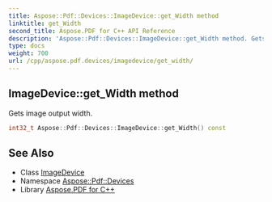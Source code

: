 ```yaml
---
title: Aspose::Pdf::Devices::ImageDevice::get_Width method
linktitle: get_Width
second_title: Aspose.PDF for C++ API Reference
description: 'Aspose::Pdf::Devices::ImageDevice::get_Width method. Gets image output width in C++.'
type: docs
weight: 700
url: /cpp/aspose.pdf.devices/imagedevice/get_width/
---
```

## ImageDevice::get_Width method


Gets image output width.

```cpp
int32_t Aspose::Pdf::Devices::ImageDevice::get_Width() const
```

## See Also

* Class [ImageDevice](../)
* Namespace [Aspose::Pdf::Devices](../../)
* Library [Aspose.PDF for C++](../../../)
